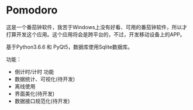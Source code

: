 # Pomodoro

这是一个番茄钟软件，我苦于Windows上没有好看、可用的番茄钟软件，所以才打算开发这个应用。这个应用将会是跨平台的，不过，开发移动设备上的APP。

基于Python3.6.6 和 PyQt5，数据库使用Sqlite数据库。

功能：

- 倒计时/计时 功能
- 数据统计、可视化(待开发)
- 离线使用
- 界面美化(待开发)
- 数据接口规范化(待开发)

  

